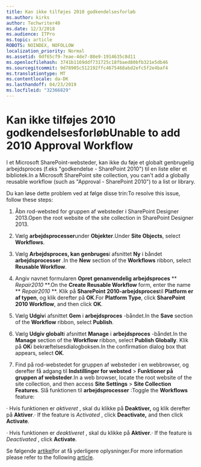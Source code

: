 ```yaml
---
title: Kan ikke tilføjes 2010 godkendelsesforløb
ms.author: kirks
author: Techwriter40
ms.date: 12/3/2018
ms.audience: ITPro
ms.topic: article
ROBOTS: NOINDEX, NOFOLLOW
localization_priority: Normal
ms.assetid: 0df65cf9-7eae-4de7-88e9-1914635c8d11
ms.openlocfilehash: 3741b1169ddf731725c18fbaed80bfb321e5db46
ms.sourcegitcommit: 9d78905c512192ffc4675468abd2efc5f2e4baf4
ms.translationtype: MT
ms.contentlocale: da-DK
ms.lasthandoff: 04/23/2019
ms.locfileid: "32366829"
---
```

# <a name="unable-to-add-2010-approval-workflow"></a><span data-ttu-id="3a4ab-102">Kan ikke tilføjes 2010 godkendelsesforløb</span><span class="sxs-lookup"><span data-stu-id="3a4ab-102">Unable to add 2010 Approval Workflow</span></span>

<span data-ttu-id="3a4ab-103">I et Microsoft SharePoint-websteder, kan ikke du føje et globalt genbrugelig arbejdsproces (f.eks "godkendelse - SharePoint 2010") til en liste eller et bibliotek.</span><span class="sxs-lookup"><span data-stu-id="3a4ab-103">In a Microsoft SharePoint site collection, you can't add a globally reusable workflow (such as "Approval - SharePoint 2010") to a list or library.</span></span>
  
<span data-ttu-id="3a4ab-104">Du kan løse dette problem ved at følge disse trin:</span><span class="sxs-lookup"><span data-stu-id="3a4ab-104">To resolve this issue, follow these steps:</span></span> 
  
1. <span data-ttu-id="3a4ab-105">Åbn rod-websted for gruppen af websteder i SharePoint Designer 2013.</span><span class="sxs-lookup"><span data-stu-id="3a4ab-105">Open the root website of the site collection in SharePoint Designer 2013.</span></span>
  
2. <span data-ttu-id="3a4ab-106">Vælg **arbejdsprocesser**under **Objekter**.</span><span class="sxs-lookup"><span data-stu-id="3a4ab-106">Under **Site Objects**, select **Workflows**.</span></span> 
  
3. <span data-ttu-id="3a4ab-107">Vælg **Arbejdsproces, kan genbruges**i afsnittet **Ny** i båndet **arbejdsprocesser** .</span><span class="sxs-lookup"><span data-stu-id="3a4ab-107">In the **New** section of the **Workflows** ribbon, select **Reusable Workflow**.</span></span> 
  
4. <span data-ttu-id="3a4ab-108">Angiv navnet formularen **Opret genanvendelig arbejdsproces** \*\* *Repair2010* \*\*.</span><span class="sxs-lookup"><span data-stu-id="3a4ab-108">On the **Create Reusable Workflow** form, enter the name \*\* *Repair2010* \*\*.</span></span> <span data-ttu-id="3a4ab-109">Klik på **SharePoint 2010-arbejdsproces**til **Platform er af typen**, og klik derefter på **OK**.</span><span class="sxs-lookup"><span data-stu-id="3a4ab-109">For **Platform Type**, click **SharePoint 2010 Workflow**, and then click **OK**.</span></span> 
  
1. <span data-ttu-id="3a4ab-110">Vælg **Udgiv**i afsnittet **Gem** i **arbejdsproces** -båndet.</span><span class="sxs-lookup"><span data-stu-id="3a4ab-110">In the **Save** section of the **Workflow** ribbon, select **Publish**.</span></span> 
  
2. <span data-ttu-id="3a4ab-111">Vælg **Udgiv globalt**i afsnittet **Manage** i **arbejdsproces** -båndet.</span><span class="sxs-lookup"><span data-stu-id="3a4ab-111">In the **Manage** section of the **Workflow** ribbon, select **Publish Globally**.</span></span> <span data-ttu-id="3a4ab-112">Klik på **OK**i bekræftelsesdialogboksen.</span><span class="sxs-lookup"><span data-stu-id="3a4ab-112">In the confirmation dialog box that appears, select **OK**.</span></span> 
  
3. <span data-ttu-id="3a4ab-113">Find på rod-webstedet for gruppen af websteder i en webbrowser, og derefter få adgang til **Indstillinger for websted** \> **Funktioner på gruppen af websteder**.</span><span class="sxs-lookup"><span data-stu-id="3a4ab-113">In a web browser, locate the root website of the site collection, and then access **Site Settings** \> **Site Collection Features**.</span></span> <span data-ttu-id="3a4ab-114">Slå funktionen til **arbejdsprocesser** :</span><span class="sxs-lookup"><span data-stu-id="3a4ab-114">Toggle the **Workflows** feature:</span></span> 
  
<span data-ttu-id="3a4ab-115">· Hvis funktionen er *aktiveret* , skal du klikke på **Deaktiver,** og klik derefter på **Aktiver**.</span><span class="sxs-lookup"><span data-stu-id="3a4ab-115">· If the feature is  *Activated*  , click **Deactivate,** and then click **Activate**.</span></span> 
  
<span data-ttu-id="3a4ab-116">· Hvis funktionen er *deaktiveret* , skal du klikke på **Aktiver**.</span><span class="sxs-lookup"><span data-stu-id="3a4ab-116">· If the feature is  *Deactivated*  , click **Activate**.</span></span> 
  
<span data-ttu-id="3a4ab-117">Se følgende [artikel](https://go.microsoft.com/fwlink/?linkid=2047770&amp;clcid=0x409)for at få yderligere oplysninger.</span><span class="sxs-lookup"><span data-stu-id="3a4ab-117">For more information please refer to the following [article](https://go.microsoft.com/fwlink/?linkid=2047770&amp;clcid=0x409).</span></span>
  

